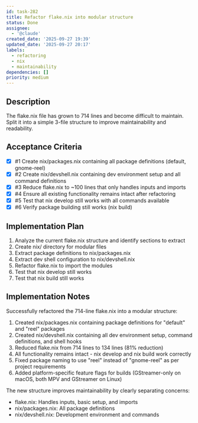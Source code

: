 ```yaml
---
id: task-282
title: Refactor flake.nix into modular structure
status: Done
assignee:
  - '@claude'
created_date: '2025-09-27 19:39'
updated_date: '2025-09-27 20:17'
labels:
  - refactoring
  - nix
  - maintainability
dependencies: []
priority: medium
---
```


## Description

<!-- SECTION:DESCRIPTION:BEGIN -->
The flake.nix file has grown to 714 lines and become difficult to maintain. Split it into a simple 3-file structure to improve maintainability and readability.
<!-- SECTION:DESCRIPTION:END -->

## Acceptance Criteria
<!-- AC:BEGIN -->
- [x] #1 Create nix/packages.nix containing all package definitions (default, gnome-reel)
- [x] #2 Create nix/devshell.nix containing dev environment setup and all command definitions
- [x] #3 Reduce flake.nix to ~100 lines that only handles inputs and imports
- [x] #4 Ensure all existing functionality remains intact after refactoring
- [x] #5 Test that nix develop still works with all commands available
- [x] #6 Verify package building still works (nix build)
<!-- AC:END -->

## Implementation Plan

<!-- SECTION:PLAN:BEGIN -->
1. Analyze the current flake.nix structure and identify sections to extract
2. Create nix/ directory for modular files
3. Extract package definitions to nix/packages.nix
4. Extract dev shell configuration to nix/devshell.nix
5. Refactor flake.nix to import the modules
6. Test that nix develop still works
7. Test that nix build still works
<!-- SECTION:PLAN:END -->

## Implementation Notes

<!-- SECTION:NOTES:BEGIN -->
Successfully refactored the 714-line flake.nix into a modular structure:

1. Created nix/packages.nix containing package definitions for "default" and "reel" packages
2. Created nix/devshell.nix containing all dev environment setup, command definitions, and shell hooks
3. Reduced flake.nix from 714 lines to 134 lines (81% reduction)
4. All functionality remains intact - nix develop and nix build work correctly
5. Fixed package naming to use "reel" instead of "gnome-reel" as per project requirements
6. Added platform-specific feature flags for builds (GStreamer-only on macOS, both MPV and GStreamer on Linux)

The new structure improves maintainability by clearly separating concerns:
- flake.nix: Handles inputs, basic setup, and imports
- nix/packages.nix: All package definitions
- nix/devshell.nix: Development environment and commands
<!-- SECTION:NOTES:END -->
